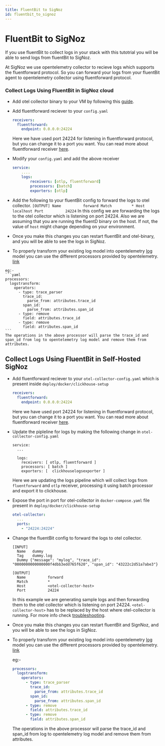 ```yaml
---
title: FluentBit to SigNoz
id: fluentbit_to_signoz
---
```


# FluentBit to SigNoz

If you use fluentBit to collect logs in your stack with this tutotrial you will be able to send logs from fluentBit to SigNoz.

At SigNoz we use opentelemetry collector to recieve logs which supports the fluentforward protocol. So you can forward your logs from your fluentBit agent to opentelemetry collector using fluentforward protocol.

### Collect Logs Using FluentBit in SigNoz cloud
  * Add otel collector binary to your VM by following this [guide](https://signoz.io/docs/tutorial/opentelemetry-binary-usage-in-virtual-machine/).
  * Add fluentforward reciever to your `config.yaml` 
    ```yaml
    receivers:
      fluentforward:
        endpoint: 0.0.0.0:24224
    ```
    Here we have used port 24224 for listening in fluentforward protocol, but you can change it to a port you want.
    You can read more about fluentforward receiver [here](https://github.com/open-telemetry/opentelemetry-collector-contrib/tree/main/receiver/fluentforwardreceiver).

  * Modify your `config.yaml` and add the above receiver
    ```yaml {4}
    service:
        ....
        logs:
            receivers: [otlp, fluentforward]
            processors: [batch]
            exporters: [otlp]
    ```
  *  Add the following to your fluentBit config to forward the logs to otel collector.
    ```
    [OUTPUT]
      Name          forward
      Match         *
      Host          localhost
      Port          24224
    ```
    In this config we are forwarding the logs to the otel collector which is listening on  port 24224.
     Also we are assuming that you are running the fluentD binary on the host. If not, the value of `host` might change depending on your environment. 
  *  Once you make this changes you can restart fluentBit and otel-binary, and you will be able to see the logs in SigNoz.
  *  To properly transform your existing log model into opentelemetry [log](https://github.com/open-telemetry/opentelemetry-specification/blob/main/specification/logs/data-model.md) model you can use the different processors provided by opentelemetry. [link](./logs.md#processors-available-for-processing-logs)
  
    eg:- 
    ```yaml
    processors:
      logstransform:
        operators:
          - type: trace_parser
            trace_id:
              parse_from: attributes.trace_id
            span_id:
              parse_from: attributes.span_id
          - type: remove
            field: attributes.trace_id
          - type: remove
            field: attributes.span_id
    ```
    The operations in the above processor will parse the trace_id and span_id from log to opentelemetry log model and remove them from attributes.


## Collect Logs Using FluentBit in Self-Hosted SigNoz
* Add fluentforward reciever to your `otel-collector-config.yaml` which is present inside `deploy/docker/clickhouse-setup`
    ```yaml
    receivers:
      fluentforward:
        endpoint: 0.0.0.0:24224
    ```
    Here we have used port 24224 for listening in fluentforward protocol, but you can change it to a port you want.
    You can read more about fluentforward receiver [here](https://github.com/open-telemetry/opentelemetry-collector-contrib/tree/main/receiver/fluentforwardreceiver).

* Update the pipleline for logs by making the following change in `otel-collector-config.yaml`
    ```
    service:
      ...

      logs:
        receivers: [ otlp, fluentforward ]
        processors: [ batch ]
        exporters: [  clickhouselogsexporter ]
    ```
    Here we are updating the logs pipeline which will collect logs from `fluentforward` and `otlp` receiver, processing it using batch processor and export it to clickhouse.
* Expose the port in port for otel-collector in `docker-compose.yaml` file present in `deploy/docker/clickhouse-setup`
  ```yaml
  otel-collector:
    ...
    ports:
      - "24224:24224"
  ```
* Change the fluentBit config to forward the logs to otel collector.
    ```
    [INPUT]
      Name   dummy
      Tag    dummy.log
      Dummy {"message": "mylog", "trace_id": "0000000000000000f4dbb3edd765f620", "span_id": "43222c2d51a7abe3"}

    [OUTPUT]
      Name          forward
      Match         *
      Host          <otel-collector-host>
      Port          24224
    ```
    In this example we are generating sample logs and then forwarding them to the otel collector which is listening on  port 24224.
    `<otel-collector-host>` has to be replaced by the host where otel-collector is running. For more info check [troubleshooting](../install/troubleshooting.md#signoz-otel-collector-address-grid). 
*  Once you make this changes you can restart fluentBit and SignNoz, and you will be able to see the logs in SigNoz.
*  To properly transform your existing log model into opentelemetry [log](https://github.com/open-telemetry/opentelemetry-specification/blob/main/specification/logs/data-model.md) model you can use the different processors provided by opentelemetry. [link](./logs.md#processors-available-for-processing-logs)
  
    eg:- 
    ```yaml
    processors:
      logstransform:
        operators:
          - type: trace_parser
            trace_id:
              parse_from: attributes.trace_id
            span_id:
              parse_from: attributes.span_id
          - type: remove
            field: attributes.trace_id
          - type: remove
            field: attributes.span_id
    ```
    The operations in the above processor will parse the trace_id and span_id from log to opentelemetry log model and remove them from attributes.